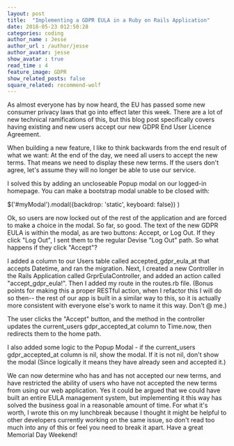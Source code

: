 ```yaml
---
layout: post
title:  "Implementing a GDPR EULA in a Ruby on Rails Application"
date: 2018-05-23 012:50:28
categories: coding
author_name : Jesse
author_url : /author/jesse
author_avatar: jesse
show_avatar : true
read_time : 4
feature_image: GDPR
show_related_posts: false
square_related: recommend-wolf
---
```


As almost everyone has by now heard, the EU has passed some new consumer privacy
laws that go into effect later this week. There are a lot of new technical ramifications
of this, but this blog post specifically covers having existing and new users accept
our new GDPR End User Licence Agreement.

When building a new feature, I like to think backwards from the end result of what
we want: At the end of the day, we need all users to accept the new terms. That means we need to display these new terms. If the users don't agree, let's assume they will no longer be able to use our service.

I solved this by adding an uncloseable Popup modal on our logged-in homepage. You can make a bootstrap modal unable to be closed with:

$('#myModal').modal({backdrop: 'static', keyboard: false}) )

Ok, so users are now locked out of the rest of the application and are forced to make a choice in the modal. So far, so good. The text of the new GDPR EULA is within the modal, as are two buttons: Accept, or Log Out. If they click "Log Out", I sent them to the regular Devise "Log Out" path. So what happens if they click "Accept"?

I added a column to our Users table called accepted_gdpr_eula_at that accepts Datetime, and ran the migration. Next, I created a new Controller in the Rails Application called GrprEulaController, and added an action called "accept_gdpr_eula!". Then I added my route in the routes.rb file. (Bonus points for making this a proper RESTful action, when I refactor this I will do so then-- the rest of our app is built in a similar way to this, so it is actually more consistent with everyone else's work to name it this way. Don't @ me.)

The user clicks the "Accept" button, and the method in the controller updates the current_users gdpr_accepted_at column to Time.now, then redirects them to the home path.

I also added some logic to the Popup Modal - if the current_users gdpr_accepted_at column is nil, show the modal. If it is not nil, don't show the modal (Since logically it means they have already seen and accepted it.)

We can now determine who has and has not accepted our new terms, and have restricted the ability of users who have not accepted the new terms from using our web application. Yes it could be argued that we could have built an entire EULA management system, but implementing it this way has solved the business goal in a reasonable amount of time. For what it's worth, I wrote this on my lunchbreak because I thought it might be helpful to other developers currently working on the same issue, so don't read too much into any of this or feel you need to break it apart. Have a great Memorial Day Weekend!
